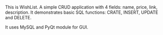 This is WishList. A simple CRUD application with 4 fields: name, price, link, description.
It demonstrates basic SQL functions: CRATE, INSERT, UPDATE and DELETE.

It uses MySQL and PyQt module for GUI.